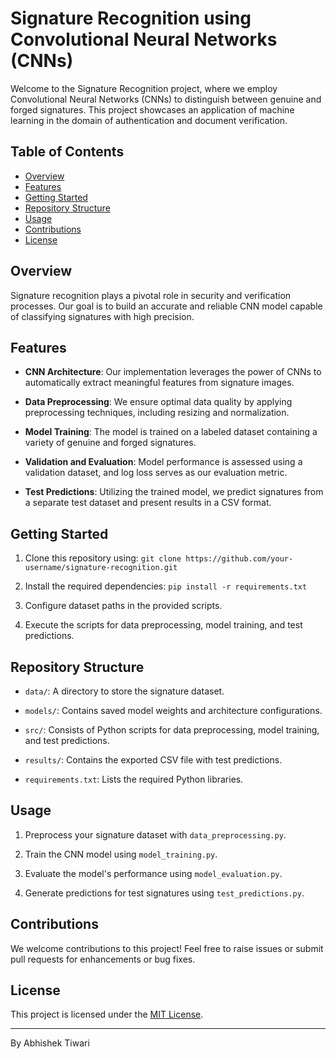 # Signature Recognition using Convolutional Neural Networks (CNNs)

Welcome to the Signature Recognition project, where we employ Convolutional Neural Networks (CNNs) to distinguish between genuine and forged signatures. This project showcases an application of machine learning in the domain of authentication and document verification.

## Table of Contents

- [Overview](#overview)
- [Features](#features)
- [Getting Started](#getting-started)
- [Repository Structure](#repository-structure)
- [Usage](#usage)
- [Contributions](#contributions)
- [License](#license)

## Overview

Signature recognition plays a pivotal role in security and verification processes. Our goal is to build an accurate and reliable CNN model capable of classifying signatures with high precision.

## Features

- **CNN Architecture**: Our implementation leverages the power of CNNs to automatically extract meaningful features from signature images.

- **Data Preprocessing**: We ensure optimal data quality by applying preprocessing techniques, including resizing and normalization.

- **Model Training**: The model is trained on a labeled dataset containing a variety of genuine and forged signatures.

- **Validation and Evaluation**: Model performance is assessed using a validation dataset, and log loss serves as our evaluation metric.

- **Test Predictions**: Utilizing the trained model, we predict signatures from a separate test dataset and present results in a CSV format.

## Getting Started

1. Clone this repository using: `git clone https://github.com/your-username/signature-recognition.git`

2. Install the required dependencies: `pip install -r requirements.txt`

3. Configure dataset paths in the provided scripts.

4. Execute the scripts for data preprocessing, model training, and test predictions.

## Repository Structure

- `data/`: A directory to store the signature dataset.

- `models/`: Contains saved model weights and architecture configurations.

- `src/`: Consists of Python scripts for data preprocessing, model training, and test predictions.

- `results/`: Contains the exported CSV file with test predictions.

- `requirements.txt`: Lists the required Python libraries.

## Usage

1. Preprocess your signature dataset with `data_preprocessing.py`.

2. Train the CNN model using `model_training.py`.

3. Evaluate the model's performance using `model_evaluation.py`.

4. Generate predictions for test signatures using `test_predictions.py`.

## Contributions

We welcome contributions to this project! Feel free to raise issues or submit pull requests for enhancements or bug fixes.

## License

This project is licensed under the [MIT License](LICENSE).

---

By Abhishek Tiwari
